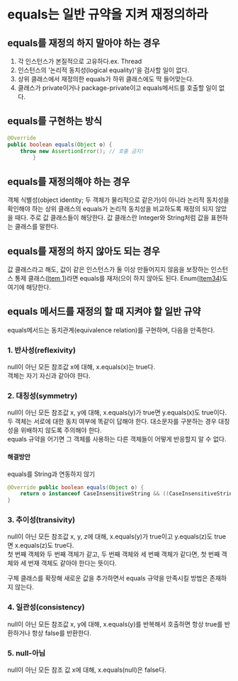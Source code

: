# equals는 일반 규약을 지켜 재정의하라
## equals를 재정의 하지 말아야 하는 경우
1. 각 인스턴스가 본질적으로 고유하다.ex. Thread
2. 인스턴스의 '논리적 동치성(logical equality)'을 검사할 일이 없다.
3. 상위 클래스에서 재정의한 equals가 하위 클래스에도 딱 들어맞는다.
4. 클래스가 private이거나 package-private이고 equals메서드를 호출할 일이 없다.

## equals를 구현하는 방식
```java
@Override
public boolean equals(Object o) {
    throw new AssertionError(); // 호출 금지!
        }
```

## equals를 재정의해야 하는 경우
객체 식별성(object identity; 두 객체가 물리적으로 같은가)이 아니라 논리적 동치성을 확인해야 하는 상위 클래스의 equals가 논리적 동치성을 비교하도록 재정의 되지 않았을 때다. 주로 값 클래스들이 해당한다. 값 클래스란 Integer와 String처럼 값을 표현하는 클래스를 말한다.

## equals를 재정의 하지 않아도 되는 경우
값 클래스라고 해도, 값이 같은 인스턴스가 둘 이상 만들어지지 않음을 보장하는 인스턴스 통제 클래스([Item 1]())라면 equals를 재저(으이 하지 않아도 된다. Enum([Item34]())도 여기에 해당한다.

## equals 메서드를 재정의 할 때 지켜야 할 일반 규약
equals메서드는 동치관계(equivalence relation)를 구현하며, 다음을 만족한다.

### 1. 반사성(reflexivity)
null이 아닌 모든 참조값 x에 대해, x.equals(x)는 true다.</br>
객체는 자기 자신과 같아야 한다.</br>
### 2. 대칭성(symmetry)
null이 아닌 모든 참조값 x, y에 대해, x.equals(y)가 true면 y.equals(x)도 true이다.</br>
두 객체는 서로에 대한 동치 여부에 똑같이 답해야 한다. 대소문자를 구분하는 경우 대칭성을 위배하지 않도록 주의해야 한다.</br>
equals 규약을 어기면 그 객체를 사용하는 다른 객체들이 어떻게 반응할지 알 수 없다.</br>

#### 해결방안
equals를 String과 연동하지 않기
```java
@Override public boolean equals(Object o) {
    return o instanceof CaseInsensitiveString && ((CaseInsensitiveString) o).s.equalsIgnoreCase(s);
}
```

### 3. 추이성(transivity)
null이 아닌 모든 참조값 x, y, z에 대해, x.equals(y)가 true이고 y.equals(z)도 true면 x.equals(z)도 true다.</br>
첫 번째 객체와 두 번째 객체가 같고, 두 번째 객체와 세 번째 객체가 같다면, 첫 번째 객체와 세 번재 객체도 같아야 한다는 뜻이다.

구체 클래스를 확장해 새로운 값을 추가하면서 equals 규약을 만족시킬 방법은 존재하지 않는다. 
### 4. 일관성(consistency)
null이 아닌 모든 참조값 x, y에 대해, x.equals(y)를 반복해서 호출하면 항상 true를 반환하거나 항상 false를 반환한다.</br>
### 5. null-아님
null이 아닌 모든 참조 값 x에 대해, x.equals(null)은 false다.</br>
